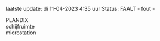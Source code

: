laatste update: 
di 11-04-2023  4:35   uur 
Status: FAALT - fout - 
<div class="service R">PLANDIX</div><div class="service Y">schijfruimte</div><div class="service R">microstation</div>
